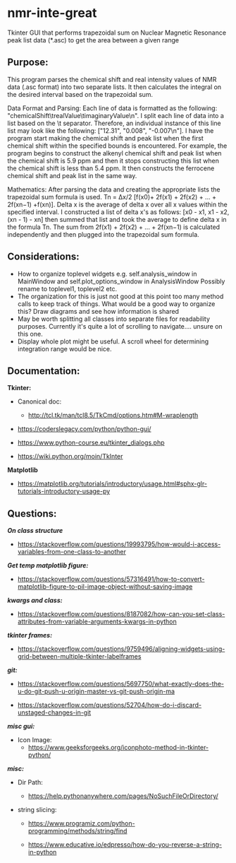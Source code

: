 # nmr-inte-great
Tkinter GUI that performs trapezoidal sum on Nuclear Magnetic Resonance peak list data (*.asc) to get the area between a given range

## Purpose: 
This program parses the chemical shift and real intensity values 
of NMR data (.asc format) into two separate lists. 
It then calculates the integral on the desired interval based on the 
trapezoidal sum. 

Data Format and Parsing: Each line of data is formatted as the
following: "chemicalShift\trealValue\timaginaryValue\n".
I split each line of data into a list based on the \t separator.
Therefore, an individual instance of this line list may look like the following:
["12.31", "0.008", "-0.007\n"].
I have the program start making the chemical shift and peak list when
the first chemical shift within the specified bounds is encountered. For
example, the program begins to construct the alkenyl chemical shift and 
peak list when the chemical shift is 5.9 ppm and 
then it stops constructing this list when the chemical shift is less than 5.4 ppm. 
It then constructs the ferrocene chemical shift and peak list in the same way. 

Mathematics: After parsing the data and creating the appropriate lists
the trapezoidal sum formula is used.
Tn = Δx/2 [f(x0)+ 2f(x1) + 2f(x2) + ... + 2f(xn−1) +f(xn)].
Delta x is the average of delta x over all x values within the specified interval. 
I constructed a list of delta x's as follows:
[x0 - x1, x1 - x2, (xn - 1) - xn] then summed that list and took the average
to define delta x in the formula Tn.
The sum from 2f(x1) + 2f(x2) + ... + 2f(xn−1) is calculated independently and
then plugged into the trapezoidal sum formula.

## Considerations:
* How to organize toplevel widgets
   e.g. self.analysis_window in MainWindow
   and  self.plot_options_window in AnalysisWindow
   Possibly rename to toplevel1, toplevel2 etc.
* The organization for this is just not good at this point
   too many method calls to keep track of things. What would be a good way to organize this? Draw diagrams and see how information is shared
* May be worth splitting all classes into separate files for 
   readability purposes. Currently it's quite a lot of scrolling
   to navigate.... unsure on this one.
* Display whole plot might be useful.
   A scroll wheel for determining integration range would be
   nice.

## Documentation:
   **Tkinter:**
   * Canonical doc:
      - http://tcl.tk/man/tcl8.5/TkCmd/options.htm#M-wraplength

   * https://coderslegacy.com/python/python-gui/

   * https://www.python-course.eu/tkinter_dialogs.php

   * https://wiki.python.org/moin/TkInter

   **Matplotlib**
   * https://matplotlib.org/tutorials/introductory/usage.html#sphx-glr-tutorials-introductory-usage-py


## Questions:
   ***On class structure***
   * https://stackoverflow.com/questions/19993795/how-would-i-access-variables-from-one-class-to-another

   ***Get temp matplotlib figure:***
   * https://stackoverflow.com/questions/57316491/how-to-convert-matplotlib-figure-to-pil-image-object-without-saving-image

   ***kwargs and class:***
   * https://stackoverflow.com/questions/8187082/how-can-you-set-class-attributes-from-variable-arguments-kwargs-in-python

   ***tkinter frames:***
   * https://stackoverflow.com/questions/9759496/aligning-widgets-using-grid-between-multiple-tkinter-labelframes


  ***git:***
   * https://stackoverflow.com/questions/5697750/what-exactly-does-the-u-do-git-push-u-origin-master-vs-git-push-origin-ma

   * https://stackoverflow.com/questions/52704/how-do-i-discard-unstaged-changes-in-git

   ***misc gui:***
   * Icon Image:
      - https://www.geeksforgeeks.org/iconphoto-method-in-tkinter-python/

   ***misc:***
   * Dir Path:
      - https://help.pythonanywhere.com/pages/NoSuchFileOrDirectory/

   * string slicing:
      - https://www.programiz.com/python-programming/methods/string/find

      - https://www.educative.io/edpresso/how-do-you-reverse-a-string-in-python

